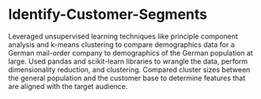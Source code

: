 # Identify-Customer-Segments
Leveraged unsupervised learning techniques like principle component analysis and k-means clustering to compare demographics data for a German mail-order company to demographics of the German population at large. 
Used pandas and scikit-learn libraries to wrangle the data, perform dimensionality reduction, and clustering. 
Compared cluster sizes between the general population and the customer base to determine features that are aligned with the target audience.
